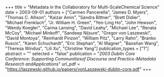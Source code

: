 +++
title = "Metadata in the Collaboratory for Multi-ScaleChemical Science"
date = 2003-09-01
authors = ["Carmen Pancerella", "James D. Myers", "Thomas C. Allison", "Kaizar Amin", "Sandra Bittner", "Brett Didier", "Michael Frenklach", "Jr. William H. Green", "Yen-Ling Ho", "John Hewson", "Wendy Koegler", "Carina Lansing", "David Leahy", "Michael Lee", "Renata McCoy", "Michael Minkoff", "Sandeep Nijsure", "Gregor von Laszewski", "David Montoya", "Reinhardt Pinzon", "William Pitz", "Larry Rahn", "Branko Ruscic", "Karen Schuchardt", "Eric Stephan", "Al Wagner", "Baoshan Wang", "Theresa Windus", "Lili Xu", "Christine Yang"]
publication_types = ["1"]
abstract = ""
selected = "false"
publication = "*2003 Dublin Core Conference: Supporting Communitiesof Discourse and Practice-Metadata Research andApplications*"
url_pdf = "https://laszewski.github.io/papers/vonLaszewski-dublin-core.pdf"
+++

